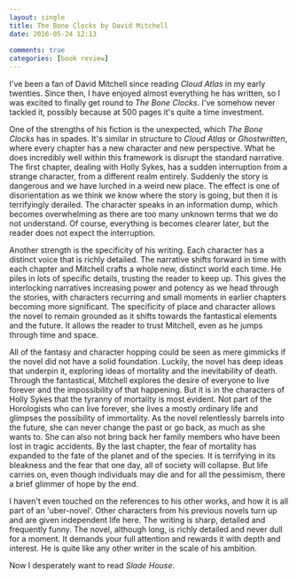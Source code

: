 ```yaml
---  
layout: single  
title: The Bone Clocks by David Mitchell  
date: 2016-05-24 12:13  
  
comments: true  
categories: [book review]  
---  
```

I've been a fan of David Mitchell since reading <em>Cloud Atlas</em> in my early twenties. Since then, I have enjoyed almost everything he has written, so I was excited to finally get round to <em>The Bone Clocks</em>. I've somehow never tackled it, possibly because at 500 pages it's quite a time investment.  
<!--more-->
One of the strengths of his fiction is the unexpected, which <em>The Bone Clocks</em> has in spades. It's similar in structure to <em>Cloud Atlas</em> or <em>Ghostwritten</em>, where every chapter has a new character and new perspective. What he does incredibly well within this framework is disrupt the standard narrative. The first chapter, dealing with Holly Sykes, has a sudden interruption from a strange character, from a different realm entirely. Suddenly the story is dangerous and we have lurched in a weird new place. The effect is one of disorientation as we think we know where the story is going, but then it is terrifyingly derailed. The character speaks in an information dump, which becomes overwhelming as there are too many unknown terms that we do not understand. Of course, everything is becomes clearer later, but the reader does not expect the interruption.  

Another strength is the specificity of his writing. Each character has a distinct voice that is richly detailed. The narrative shifts forward in time with each chapter and Mitchell crafts a whole new, distinct world each time. He piles in lots of specific details, trusting the reader to keep up. This gives the interlocking narratives increasing power and potency as we head through the stories, with characters recurring and small moments in earlier chapters becoming more significant. The specificity of place and character allows the novel to remain grounded as it shifts towards the fantastical elements and the future. It allows the reader to trust Mitchell, even as he jumps through time and space.  

All of the fantasy and character hopping could be seen as mere gimmicks if the novel did not have a solid foundation. Luckily, the novel has deep ideas that underpin it, exploring ideas of mortality and the inevitability of death. Through the fantastical, Mitchell explores the desire of everyone to live forever and the impossibility of that happening. But it is in the characters of Holly Sykes that the tyranny of mortality is most evident. Not part of the Horologists who can live forever, she lives a mostly ordinary life and glimpses the possibility of immortality. As the novel relentlessly barrels into the future, she can never change the past or go back, as much as she wants to. She can also not bring back her family members who have been lost in tragic accidents. By the last chapter, the fear of mortality has expanded to the fate of the planet and of the species. It is terrifying in its bleakness and the fear that one day, all of society will collapse. But life carries on, even though individuals may die and for all the pessimism, there a brief glimmer of hope by the end.  

I haven't even touched on the references to his other works, and how it is all part of an 'uber-novel'. Other characters from his previous novels turn up and are given independent life here. The writing is sharp, detailed and frequently funny. The novel, although long, is richly detailed and never dull for a moment. It demands your full attention and rewards it with depth and interest. He is quite like any other writer in the scale of his ambition.  

Now I desperately want to read <em>Slade House</em>.  
